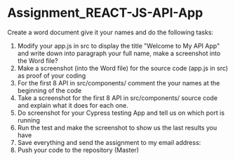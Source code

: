 # Assignment_REACT-JS-API-App

Create a word document give it your names and do the following tasks:

1. Modify your app.js in src to display the title "Welcome to My API App" and write down into paragraph your full name, make a screenshot into the Word file?
2. Make a screenshot (into the Word file) for the source code (app.js in src) as proof of your coding
3. For the first 8 API in src/components/ comment the your names at the beginning of the code
4. Take a screenshot for the first 8 API in src/components/ source code and explain what it does for each one.
5. Do screenshot for your Cypress testing App and tell us on which port is running
6. Run the test and make the screenshot to show us the last results you have
7. Save everything and send the assignment to my email address: 
8. Push your code to the repository (Master)



